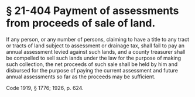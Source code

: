 # § 21-404 Payment of assessments from proceeds of sale of land.

<p>If any person, or any number of persons, claiming to have a title to any tract or tracts of land subject to assessment or drainage tax, shall fail to pay an annual assessment levied against such lands, and a county treasurer shall be compelled to sell such lands under the law for the purpose of making such collection, the net proceeds of such sale shall be held by him and disbursed for the purpose of paying the current assessment and future annual assessments so far as the proceeds may be sufficient.</p><p>Code 1919, § 1776; 1926, p. 624.</p>